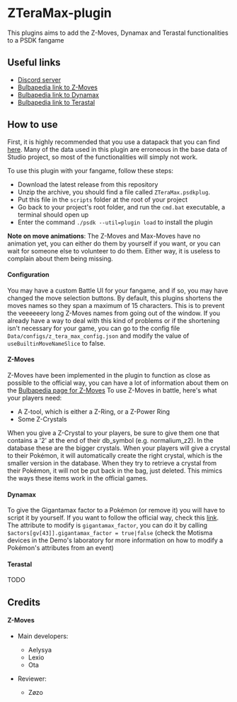 # ZTeraMax-plugin
This plugins aims to add the Z-Moves, Dynamax and Terastal functionalities to a PSDK fangame

## Useful links

-   [Discord server](https://discord.gg/0noB0gBDd91B8pMk)
-   [Bulbapedia link to Z-Moves](https://bulbapedia.bulbagarden.net/wiki/Z-Move)
-   [Bulbapedia link to Dynamax](https://bulbapedia.bulbagarden.net/wiki/Dynamax)
-   [Bulbapedia link to Terastal](https://bulbapedia.bulbagarden.net/wiki/Terastal_phenomenon)

## How to use

First, it is highly recommended that you use a datapack that you can find [here](https://github.com/PokemonWorkshop/GameDataPacks/tree/gen-packs). Many of the data used in this plugin are erroneous in the base data of Studio project, so most of the functionalities will simply not work.

To use this plugin with your fangame, follow these steps:
  - Download the latest release from this repository
  - Unzip the archive,  you should find a file called `ZTeraMax.psdkplug`.
  - Put this file in the `scripts` folder at the root of your project
  - Go back to your project's root folder, and run the `cmd.bat` executable, a terminal should open up
  - Enter the command `./psdk --util=plugin load` to install the plugin

**Note on move animations**: The Z-Moves and Max-Moves have no animation yet, you can either do them by yourself if you want, or you can wait for someone else to volunteer to do them. Either way, it is useless to complain about them being missing.

#### Configuration
You may have a custom Battle UI for your fangame, and if so, you may have changed the move selection buttons. By default, this plugins shortens the moves names so they span a maximum of 15 characters. This is to prevent the veeeeeery long Z-Moves names from going out of the window. If you already have a way to deal with this kind of problems or if the shortening isn't necessary for your game, you can go to the config file `Data/configs/z_tera_max_config.json` and modify the value of `useBuiltinMoveNameSlice` to false.

#### Z-Moves

Z-Moves have been implemented in the plugin to function as close as possible to the official way, you can have a lot of information about them on the [Bulbapedia page for Z-Moves](https://bulbapedia.bulbagarden.net/wiki/Z-Move)
To use Z-Moves in battle, here's what your players need:
- A Z-tool, which is either a Z-Ring, or a Z-Power Ring
- Some Z-Crystals

When you give a Z-Crystal to your players, be sure to give them one that contains a '2' at the end of their db_symbol (e.g. normalium_z2). In the database these are the bigger crystals. When your players will give a crystal to their Pokémon, it will automatically create the right crystal, which is the smaller version in the database. When they try to retrieve a crystal from their Pokémon, it will not be put back in the bag, just deleted. This mimics the ways these items work in the official games.

#### Dynamax

To give the Gigantamax factor to a Pokémon (or remove it) you will have to script it by yourself. If you want to follow the official way, check this [link](https://bulbapedia.bulbagarden.net/wiki/Master_Dojo#Max_Soup).
The attribute to modify is `gigantamax_factor`, you can do it by calling `$actors[gv[43]].gigantamax_factor = true|false` (check the Motisma devices in the Demo's laboratory for more information on how to modify a Pokémon's attributes from an event)

#### Terastal
TODO

## Credits

#### Z-Moves

- Main developers:
  - Aelysya
  - Lexio
  - Ota

- Reviewer:
  - Zøzo
